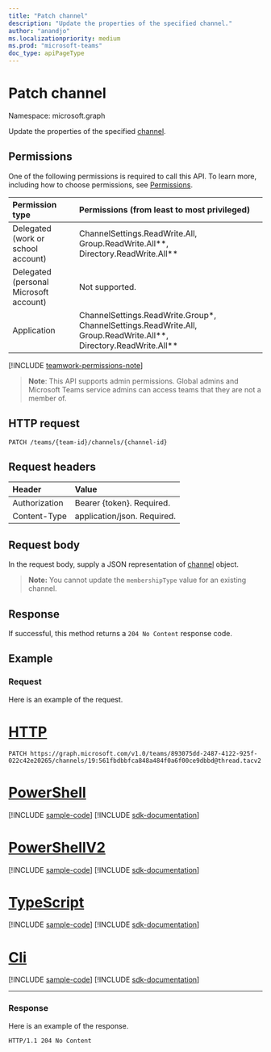 ```yaml
---
title: "Patch channel"
description: "Update the properties of the specified channel."
author: "anandjo"
ms.localizationpriority: medium
ms.prod: "microsoft-teams"
doc_type: apiPageType
---
```


# Patch channel

Namespace: microsoft.graph

Update the properties of the specified [channel](../resources/channel.md).

## Permissions

One of the following permissions is required to call this API. To learn more, including how to choose permissions, see [Permissions](/graph/permissions-reference).

|Permission type      | Permissions (from least to most privileged)              |
|:--------------------|:---------------------------------------------------------|
|Delegated (work or school account) | ChannelSettings.ReadWrite.All, Group.ReadWrite.All**, Directory.ReadWrite.All** |
|Delegated (personal Microsoft account) | Not supported.    |
|Application | ChannelSettings.ReadWrite.Group*, ChannelSettings.ReadWrite.All, Group.ReadWrite.All**, Directory.ReadWrite.All** |

[!INCLUDE [teamwork-permissions-note](../../../includes/teamwork-permissions-note.md)]

> **Note**: This API supports admin permissions. Global admins and Microsoft Teams service admins can access teams that they are not a member of.

## HTTP request
<!-- { "blockType": "ignored" } -->
```http
PATCH /teams/{team-id}/channels/{channel-id}
```

## Request headers
| Header       | Value |
|:---------------|:--------|
| Authorization  | Bearer {token}. Required.  |
| Content-Type  | application/json. Required.  |

## Request body

In the request body, supply a JSON representation of [channel](../resources/channel.md) object.

> **Note:** You cannot update the `membershipType` value for an existing channel.

## Response

If successful, this method returns a `204 No Content` response code.

## Example

### Request

Here is an example of the request.


# [HTTP](#tab/http)
<!-- {
  "blockType": "request",
  "name": "patch_channel",
  "sampleKeys": ["893075dd-2487-4122-925f-022c42e20265", "19:561fbdbbfca848a484f0a6f00ce9dbbd@thread.tacv2"]
}-->
```http
PATCH https://graph.microsoft.com/v1.0/teams/893075dd-2487-4122-925f-022c42e20265/channels/19:561fbdbbfca848a484f0a6f00ce9dbbd@thread.tacv2
```

# [PowerShell](#tab/powershell)
[!INCLUDE [sample-code](../includes/snippets/powershell/patch-channel-powershell-snippets.md)]
[!INCLUDE [sdk-documentation](../includes/snippets/snippets-sdk-documentation-link.md)]

# [PowerShellV2](#tab/powershellv2)
[!INCLUDE [sample-code](../includes/snippets/powershellv2/patch-channel-powershellv2-snippets.md)]
[!INCLUDE [sdk-documentation](../includes/snippets/snippets-sdk-documentation-link.md)]

# [TypeScript](#tab/typescript)
[!INCLUDE [sample-code](../includes/snippets/typescript/patch-channel-typescript-snippets.md)]
[!INCLUDE [sdk-documentation](../includes/snippets/snippets-sdk-documentation-link.md)]

# [Cli](#tab/cli)
[!INCLUDE [sample-code](../includes/snippets/cli/patch-channel-cli-snippets.md)]
[!INCLUDE [sdk-documentation](../includes/snippets/snippets-sdk-documentation-link.md)]

---

### Response

Here is an example of the response. 
<!-- {
  "blockType": "response",
  "truncated": true
} -->
```http
HTTP/1.1 204 No Content
```

<!-- uuid: 8fcb5dbc-d5aa-4681-8e31-b001d5168d79
2015-10-25 14:57:30 UTC -->
<!--
{
  "type": "#page.annotation",
  "description": "Patch channel",
  "keywords": "",
  "section": "documentation",
  "tocPath": "",
  "suppressions": [
  ]
}
-->
